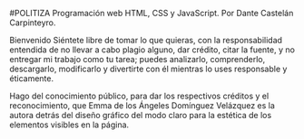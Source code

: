 #POLITIZA
Programación web HTML, CSS y JavaScript. Por Dante Castelán Carpinteyro.

Bienvenido
Siéntete libre de tomar lo que quieras, con la responsabilidad entendida de no llevar a cabo plagio alguno, dar crédito, citar la fuente, y no entregar mi trabajo como tu tarea; puedes analizarlo, comprenderlo, descargarlo, modificarlo y divertirte con él mientras lo uses responsable y éticamente.

Hago del conocimiento público, para dar los respectivos créditos y el reconocimiento, que Emma de los Ángeles Domínguez Velázquez es la autora detrás del diseño gráfico del modo claro para la estética de los elementos visibles en la página.
